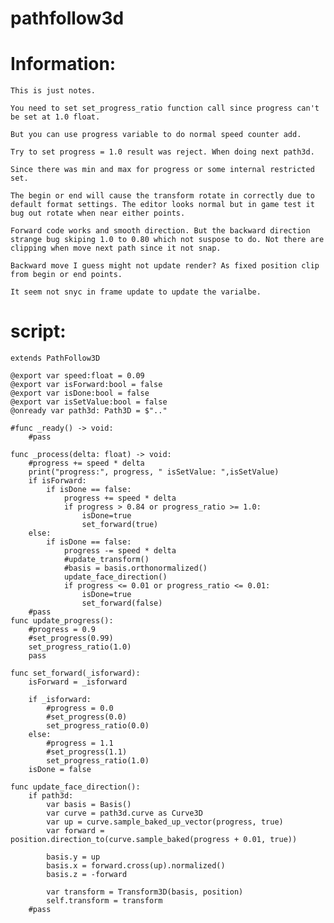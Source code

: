 # pathfollow3d

# Information:
    This is just notes.

    You need to set set_progress_ratio function call since progress can't be set at 1.0 float.

    But you can use progress variable to do normal speed counter add.

    Try to set progress = 1.0 result was reject. When doing next path3d.

    Since there was min and max for progress or some internal restricted set.

    The begin or end will cause the transform rotate in correctly due to default format settings. The editor looks normal but in game test it bug out rotate when near either points.

	Forward code works and smooth direction. But the backward direction strange bug skiping 1.0 to 0.80 which not suspose to do. Not there are clipping when move next path since it not snap.

	Backward move I guess might not update render? As fixed position clip from begin or end points.

	It seem not snyc in frame update to update the varialbe.

# script:
```gdscript
extends PathFollow3D

@export var speed:float = 0.09
@export var isForward:bool = false
@export var isDone:bool = false
@export var isSetValue:bool = false
@onready var path3d: Path3D = $".."

#func _ready() -> void:
	#pass

func _process(delta: float) -> void:
	#progress += speed * delta
	print("progress:", progress, " isSetValue: ",isSetValue)
	if isForward:
		if isDone == false:
			progress += speed * delta
			if progress > 0.84 or progress_ratio >= 1.0:
				isDone=true
				set_forward(true)
	else:
		if isDone == false:
			progress -= speed * delta
			#update_transform()
			#basis = basis.orthonormalized()
			update_face_direction()
			if progress <= 0.01 or progress_ratio <= 0.01:
				isDone=true
				set_forward(false)
	#pass
func update_progress():
	#progress = 0.9
	#set_progress(0.99)
	set_progress_ratio(1.0)
	pass

func set_forward(_isforward):
	isForward = _isforward
	
	if _isforward:
		#progress = 0.0
		#set_progress(0.0)
		set_progress_ratio(0.0)
	else:
		#progress = 1.1
		#set_progress(1.1)
		set_progress_ratio(1.0)
	isDone = false
	
func update_face_direction():
	if path3d:
		var basis = Basis()
		var curve = path3d.curve as Curve3D
		var up = curve.sample_baked_up_vector(progress, true)
		var forward = position.direction_to(curve.sample_baked(progress + 0.01, true))
		
		basis.y = up
		basis.x = forward.cross(up).normalized()
		basis.z = -forward
		
		var transform = Transform3D(basis, position)
		self.transform = transform
	#pass

```
